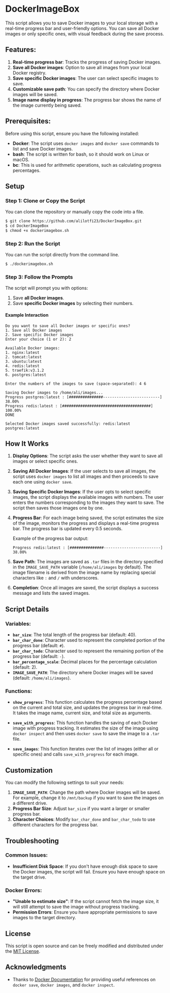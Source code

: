 # DockerImageBox 

This script allows you to save Docker images to your local storage with a real-time progress bar and user-friendly options. You can save all Docker images or only specific ones, with visual feedback during the save process.

## Features:
1. **Real-time progress bar**: Tracks the progress of saving Docker images.
2. **Save all Docker images**: Option to save all images from your local Docker registry.
3. **Save specific Docker images**: The user can select specific images to save.
4. **Customizable save path**: You can specify the directory where Docker images will be saved.
5. **Image name display in progress**: The progress bar shows the name of the image currently being saved.

## Prerequisites:
Before using this script, ensure you have the following installed:
- **Docker**: The script uses `docker images` and `docker save` commands to list and save Docker images.
- **bash**: The script is written for bash, so it should work on Linux or macOS.
- **bc**: This is used for arithmetic operations, such as calculating progress percentages.

## Setup

### Step 1: Clone or Copy the Script
You can clone the repository or manually copy the code into a file.

```bash
$ git clone https://github.com/alilotfi23/DockerImageBox.git
$ cd DockerImageBox
$ chmod +x dockerimagebox.sh
```

### Step 2: Run the Script
You can run the script directly from the command line.

```bash
$ ./dockerimagebox.sh
```

### Step 3: Follow the Prompts
The script will prompt you with options:
1. Save **all Docker images**.
2. Save **specific Docker images** by selecting their numbers.

#### Example Interaction

```plaintext
Do you want to save all Docker images or specific ones?
1. Save all Docker images
2. Save specific Docker images
Enter your choice (1 or 2): 2

Available Docker images:
1. nginx:latest
2. tomcat:latest
3. ubuntu:latest
4. redis:latest
5. traefik:v3.1.2
6. postgres:latest

Enter the numbers of the images to save (space-separated): 4 6 

Saving Docker images to /home/ali/images...
Progress postgres:latest : [###############-------------------------] 38.00%
Progress redis:latest : [#######################################] 100.00%
DONE

Selected Docker images saved successfully: redis:latest postgres:latest
```

## How It Works

1. **Display Options**: The script asks the user whether they want to save all images or select specific ones.
   
2. **Saving All Docker Images**: If the user selects to save all images, the script uses `docker images` to list all images and then proceeds to save each one using `docker save`.

3. **Saving Specific Docker Images**: If the user opts to select specific images, the script displays the available images with numbers. The user enters the numbers corresponding to the images they want to save. The script then saves those images one by one.

4. **Progress Bar**: For each image being saved, the script estimates the size of the image, monitors the progress and displays a real-time progress bar. The progress bar is updated every 0.5 seconds.

    Example of the progress bar output:
    ```plaintext
    Progress redis:latest : [###############-------------------------] 38.00%
    ```

5. **Save Path**: The images are saved as `.tar` files in the directory specified in the `IMAGE_SAVE_PATH` variable (`/home/ali/images` by default). The image filename is derived from the image name by replacing special characters like `:` and `/` with underscores.

6. **Completion**: Once all images are saved, the script displays a success message and lists the saved images.

## Script Details

### Variables:
- **`bar_size`**: The total length of the progress bar (default: 40).
- **`bar_char_done`**: Character used to represent the completed portion of the progress bar (default: `#`).
- **`bar_char_todo`**: Character used to represent the remaining portion of the progress bar (default: `-`).
- **`bar_percentage_scale`**: Decimal places for the percentage calculation (default: 2).
- **`IMAGE_SAVE_PATH`**: The directory where Docker images will be saved (default: `/home/ali/images`).

### Functions:
- **`show_progress`**: This function calculates the progress percentage based on the current and total size, and updates the progress bar in real-time. It takes the image name, current size, and total size as arguments.
  
- **`save_with_progress`**: This function handles the saving of each Docker image with progress tracking. It estimates the size of the image using `docker inspect` and then uses `docker save` to save the image to a `.tar` file.
  
- **`save_images`**: This function iterates over the list of images (either all or specific ones) and calls `save_with_progress` for each image.

## Customization

You can modify the following settings to suit your needs:
1. **`IMAGE_SAVE_PATH`**: Change the path where Docker images will be saved. For example, change it to `/mnt/backup` if you want to save the images on a different drive.
2. **Progress Bar Size**: Adjust `bar_size` if you want a larger or smaller progress bar.
3. **Character Choices**: Modify `bar_char_done` and `bar_char_todo` to use different characters for the progress bar.

## Troubleshooting

### Common Issues:
- **Insufficient Disk Space**: If you don't have enough disk space to save the Docker images, the script will fail. Ensure you have enough space on the target drive.

### Docker Errors:
- **"Unable to estimate size"**: If the script cannot fetch the image size, it will still attempt to save the image without progress tracking.
- **Permission Errors**: Ensure you have appropriate permissions to save images to the target directory.

## License

This script is open source and can be freely modified and distributed under the [MIT License](https://opensource.org/licenses/MIT).

## Acknowledgments

- Thanks to [Docker Documentation](https://docs.docker.com/) for providing useful references on `docker save`, `docker images`, and `docker inspect`.
